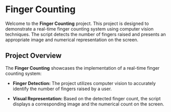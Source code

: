 # Finger Counting

Welcome to the **Finger Counting** project. This project is designed to demonstrate a real-time finger counting system using computer vision techniques. The script detects the number of fingers raised and presents an appropriate image and numerical representation on the screen.

## Project Overview

The **Finger Counting** showcases the implementation of a real-time finger counting system:

- **Finger Detection:** The project utilizes computer vision to accurately identify the number of fingers raised by a user.

- **Visual Representation:** Based on the detected finger count, the script displays a corresponding image and the numerical count on the screen.
